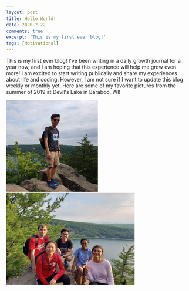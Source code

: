 ```yaml
---
layout: post
title: Hello World!
date: 2020-2-22
comments: true
excerpt: 'This is my first ever blog!'
tags: [Motivational]
---
```


This is my first ever blog! I've been writing in a daily growth journal for a year now, and I am hoping that this experience will help me grow even more! I am excited to start writing publically and share my experiences about life and coding. However, I am not sure if I want to update this blog weekly or monthly yet. Here are some of my favorite pictures from the summer of 2019 at Devil's Lake in Baraboo, WI!

<img src="../assets/img/HelloWorld/Pic1.jpg" alt="Picture 1" width="250" height="250"/>

<img src="../assets/img/HelloWorld/Pic2.jpg" alt="Picture 2" width="350" height="250"/>
